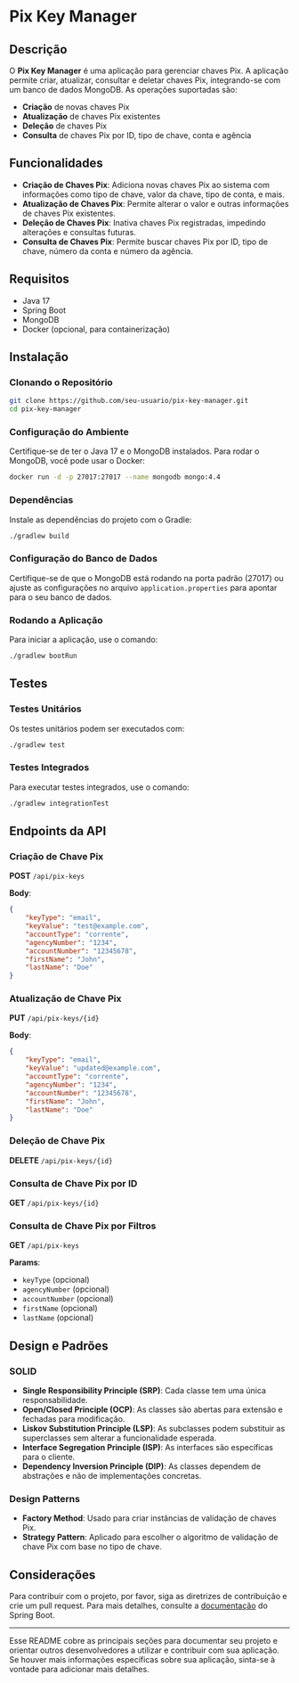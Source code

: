 # Pix Key Manager

## Descrição

O **Pix Key Manager** é uma aplicação para gerenciar chaves Pix. A aplicação permite criar, atualizar, consultar e deletar chaves Pix, integrando-se com um banco de dados MongoDB. As operações suportadas são:

- **Criação** de novas chaves Pix
- **Atualização** de chaves Pix existentes
- **Deleção** de chaves Pix
- **Consulta** de chaves Pix por ID, tipo de chave, conta e agência

## Funcionalidades

- **Criação de Chaves Pix**: Adiciona novas chaves Pix ao sistema com informações como tipo de chave, valor da chave, tipo de conta, e mais.
- **Atualização de Chaves Pix**: Permite alterar o valor e outras informações de chaves Pix existentes.
- **Deleção de Chaves Pix**: Inativa chaves Pix registradas, impedindo alterações e consultas futuras.
- **Consulta de Chaves Pix**: Permite buscar chaves Pix por ID, tipo de chave, número da conta e número da agência.

## Requisitos

- Java 17
- Spring Boot
- MongoDB
- Docker (opcional, para containerização)

## Instalação

### Clonando o Repositório

```bash
git clone https://github.com/seu-usuario/pix-key-manager.git
cd pix-key-manager
```

### Configuração do Ambiente

Certifique-se de ter o Java 17 e o MongoDB instalados. Para rodar o MongoDB, você pode usar o Docker:

```bash
docker run -d -p 27017:27017 --name mongodb mongo:4.4
```

### Dependências

Instale as dependências do projeto com o Gradle:

```bash
./gradlew build
```

### Configuração do Banco de Dados

Certifique-se de que o MongoDB está rodando na porta padrão (27017) ou ajuste as configurações no arquivo `application.properties` para apontar para o seu banco de dados.

### Rodando a Aplicação

Para iniciar a aplicação, use o comando:

```bash
./gradlew bootRun
```

## Testes

### Testes Unitários

Os testes unitários podem ser executados com:

```bash
./gradlew test
```

### Testes Integrados

Para executar testes integrados, use o comando:

```bash
./gradlew integrationTest
```

## Endpoints da API

### Criação de Chave Pix

**POST** `/api/pix-keys`

**Body**:

```json
{
    "keyType": "email",
    "keyValue": "test@example.com",
    "accountType": "corrente",
    "agencyNumber": "1234",
    "accountNumber": "12345678",
    "firstName": "John",
    "lastName": "Doe"
}
```

### Atualização de Chave Pix

**PUT** `/api/pix-keys/{id}`

**Body**:

```json
{
    "keyType": "email",
    "keyValue": "updated@example.com",
    "accountType": "corrente",
    "agencyNumber": "1234",
    "accountNumber": "12345678",
    "firstName": "John",
    "lastName": "Doe"
}
```

### Deleção de Chave Pix

**DELETE** `/api/pix-keys/{id}`

### Consulta de Chave Pix por ID

**GET** `/api/pix-keys/{id}`

### Consulta de Chave Pix por Filtros

**GET** `/api/pix-keys`

**Params**:

- `keyType` (opcional)
- `agencyNumber` (opcional)
- `accountNumber` (opcional)
- `firstName` (opcional)
- `lastName` (opcional)

## Design e Padrões

### SOLID

- **Single Responsibility Principle (SRP)**: Cada classe tem uma única responsabilidade.
- **Open/Closed Principle (OCP)**: As classes são abertas para extensão e fechadas para modificação.
- **Liskov Substitution Principle (LSP)**: As subclasses podem substituir as superclasses sem alterar a funcionalidade esperada.
- **Interface Segregation Principle (ISP)**: As interfaces são específicas para o cliente.
- **Dependency Inversion Principle (DIP)**: As classes dependem de abstrações e não de implementações concretas.

### Design Patterns

- **Factory Method**: Usado para criar instâncias de validação de chaves Pix.
- **Strategy Pattern**: Aplicado para escolher o algoritmo de validação de chave Pix com base no tipo de chave.

## Considerações

Para contribuir com o projeto, por favor, siga as diretrizes de contribuição e crie um pull request. Para mais detalhes, consulte a [documentação](https://docs.spring.io/spring-boot/docs/current/reference/htmlsingle/) do Spring Boot.

---

Esse README cobre as principais seções para documentar seu projeto e orientar outros desenvolvedores a utilizar e contribuir com sua aplicação. Se houver mais informações específicas sobre sua aplicação, sinta-se à vontade para adicionar mais detalhes.
